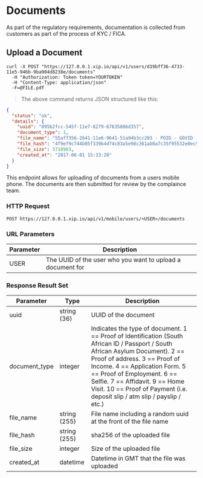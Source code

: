 # Documents

As part of the regulatory requirements, documentation is collected from
customers as part of the process of KYC / FICA.

## Upload a Document

```shell
curl -X POST "https://127.0.0.1.xip.io/api/v1/users/d19bff36-4733-11e5-946b-9ba904d8238e/documents"
  -H "Authorization: Token token=YOURTOKEN"
  -H "Content-Type: application/json"
  -F=@FILE.pdf
```

> The above command returns JSON structured like this:

```json
{
  "status": "ok",
  "details": {
    "uuid": "895b2fcc-545f-11e7-8279-67635886d357",
    "document_type": 1,
    "file_name": "55af7356-2641-11e6-9641-51a94b3cc203 - POID - GOVID - Vin Diesel.pdf",
    "file_hash": "4f9ef9c744b05f339b4d74c83a5e98c361ab8a7c35f95532e0ec977e71bfd321",
    "file_size": 3718903,
    "created_at": "2017-06-01 15:33:20"
  }
}
```

This endpoint allows for uploading of documents from a users mobile phone.  The documents are then submitted
for review by the complaince team.

### HTTP Request

`POST https://127.0.0.1.xip.io/api/v1/mobile/users/<USER>/documents`

### URL Parameters

Parameter | Description
--------- | -----------
USER | The UUID of the user who you want to upload a document for

### Response Result Set

Parameter | Type | Description
--------- | ---- | -----------
uuid | string (36) | UUID of the document
document_type | integer | Indicates the type of document.  1 == Proof of Identification (South African ID / Passport / South African Asylum Document). 2 == Proof of address.  3 == Proof of Income.  4 == Application Form.  5 == Proof of Employment.  6 == Selfie. 7 == Affidavit. 9 == Home Visit. 10 == Proof of Payment (i.e. deposit slip / atm slip / payslip / etc.)
file_name | string (255) | File name including a random uuid at the front of the file name
file_hash | string (255) | sha256 of the uploaded file
file_size | integer | Size of the uploaded file
created_at | datetime | Datetime in GMT that the file was uploaded
